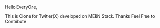 Hello EveryOne,

This is Clone for Twitter(X) developed on MERN Stack. Thanks 
Feel Free to Contribute
